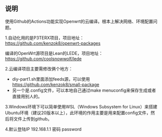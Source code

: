
## 说明

使用Github的Actions功能实现Openwrt的云编译。根本上解决网络、环境配置问题。

1.自动化用的是P3TERX项目，项目地址：https://github.com/kenzok8/openwrt-packages

  编译的OpenWrt源项目是Lean的LEDE，项目地址：https://github.com/coolsnowwolf/lede

2.云编译项目主要需修改俩个地方：
* diy-part1.sh里面添加feeds源，可以使用 https://github.com/kenzok8/small-package
* 另一个是.config文件，可以本地自己通过make menuconfig来保存生成或者直接用别人的。

3.Windows环境下可以简单使用WSL（Windows Subsystem for Linux）来搭建Ubuntu环境（建议20版本以上），此环境的作用主要是用来配置config文件，然后将文件上传到github。

4.默认登陆IP 192.168.1.1 密码 password
